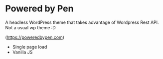 # Powered by Pen
A headless WordPress theme that takes advantage of Wordpress Rest API. Not a usual wp theme :D

(https://poweredbypen.com)

- Single page load
- Vanilla JS